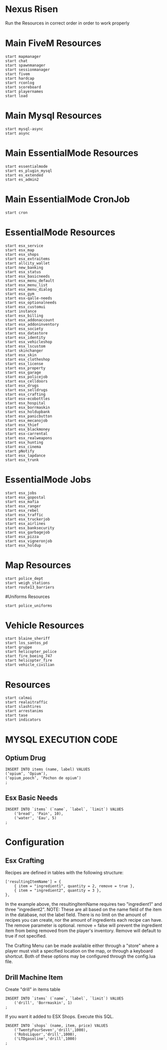 # Nexus Risen

Run the Resources in correct order in order to work properly

# Main FiveM Resources
```
start mapmanager
start chat
start spawnmanager
start sessionmanager
start fivem
start hardcap
start rconlog
start scoreboard
start playernames
start load
```

# Main Mysql Resources
```
start mysql-async
start async
```
# Main EssentialMode Resources
```
start essentialmode
start es_plugin_mysql
start es_extended
start es_admin2
```
# Main EssentialMode CronJob
```
start cron
```
# EssentialMode Resources
```
start esx_service
start esx_map
start esx_shops
start esx_extraitems
start allcity_wallet
start new_banking
start esx_status
start esx_basicneeds
start esx_menu_default
start esx_menu_list
start esx_menu_dialog
start esx_gym
start esx-qalle-needs
start esx_optionalneeds
start esx_customui
start instance
start esx_billing
start esx_addonaccount
start esx_addoninventory
start esx_society
start esx_datastore
start esx_identity
start esx_vehicleshop
start esx_lscustom
start skinchanger
start esx_skin
start esx_clotheshop
start esx_license
start esx_property
start esx_garage
start esx_policejob
start esx_celldoors
start esx_drugs
start esx_selldrugs
start esx_crafting
start esx-ecobottles
start esx_hospital
start esx_borrmaskin
start esx_holdupbank
start esx_panicbutton
start esx_mecanojob
start esx_thief
start esx_blackmoney
start esx-carrental
start esx_realweapons
start esx_hunting
start esx_cinema
start pNotify
start esx_lapdance
start esx_trunk
```
# EssentialMode Jobs
```
start esx_jobs
start esx_gopostal
start esx_mafia
start esx_ranger
start esx_rebel
start esx_traffic
start esx_truckerjob
start esx_airlines
start esx_banksecurity
start esx_garbagejob
start esx_pizza
start esx_vigneronjob
start esx_holdup
```
# Map Resources
```
start police_dept
start weigh_stations
start route13_barriers
```
#Uniforms Resources
```
start police_uniforms
```
# Vehicle Resources
```
start blaine_sheriff
start los_santos_pd
start gruppe
start helicopter_police 
start fire_boeing_747
start helicopter_fire
start vehicle_civilian
```
# Resources
```
start calmai
start realaitraffic
start slashtires
start arrestanims
start tase
start indicators
```

# MYSQL EXECUTION CODE

## Optium Drug

```
INSERT INTO items (name, label) VALUES
(‘opium’, ‘Opium’),
(‘opium_pooch’, ‘Pochon de opium’)
;
```

## Esx Basic Needs

```
INSERT INTO `items` (`name`, `label`, `limit`) VALUES
	('bread', 'Pain', 10),
	('water', 'Eau', 5)
;
```

# Configuration

## Esx Crafting

Recipes are defined in tables with the following structure:

```
['resultingItemName'] = {
    { item = "ingredient1", quantity = 2, remove = true },
    { item = "ingredient2", quantity = 3 },
},
```
In the example above, the resultingItemName requires two "ingredient1" and three "ingredient2". 
NOTE: These are all based on the name field of the item in the database, not the label field. 
There is no limit on the amount of recipes you can create, nor the amount of ingredients each recipe can have. 
The remove parameter is optional. remove = false will prevent the ingredient item from being removed from the player's inventory.
Remove will default to true if not specified.

The Crafting Menu can be made available either through a "store" where a player must visit a specified location on the map, or through a keyboard shortcut. 
Both of these options may be configured through the config.lua file.

## Drill Machine Item
Create "drill" in items table

```
INSERT INTO `items` (`name`, `label`, `limit`) VALUES  
    ('drill', 'Borrmaskin', 1)
;
```
If you want it added to ESX Shops. Execute this SQL.

```
INSERT INTO `shops` (name, item, price) VALUES
	('TwentyFourSeven','drill',1000),
	('RobsLiquor','drill',1000),
	('LTDgasoline','drill',1000)
;
```


